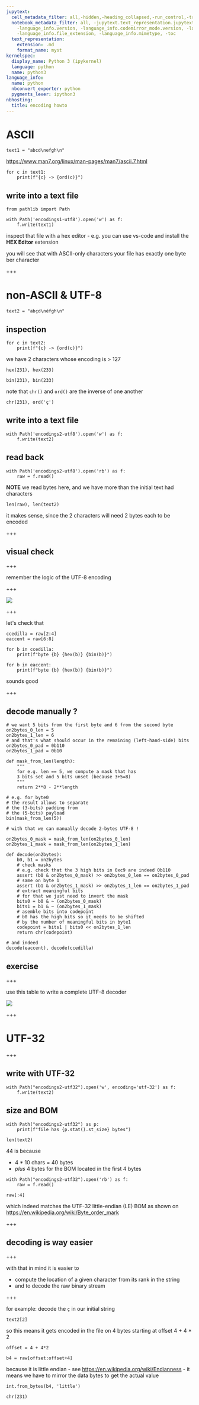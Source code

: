 ```yaml
---
jupytext:
  cell_metadata_filter: all,-hidden,-heading_collapsed,-run_control,-trusted
  notebook_metadata_filter: all, -jupytext.text_representation.jupytext_version, -jupytext.text_representation.format_version,
    -language_info.version, -language_info.codemirror_mode.version, -language_info.codemirror_mode,
    -language_info.file_extension, -language_info.mimetype, -toc
  text_representation:
    extension: .md
    format_name: myst
kernelspec:
  display_name: Python 3 (ipykernel)
  language: python
  name: python3
language_info:
  name: python
  nbconvert_exporter: python
  pygments_lexer: ipython3
nbhosting:
  title: encoding howto
---
```


# ASCII

```{code-cell} ipython3
text1 = "abcd\nefgh\n"
```

<https://www.man7.org/linux/man-pages/man7/ascii.7.html>

```{code-cell} ipython3
for c in text1:
    print(f"{c} -> {ord(c)}")
```

## write into a text file

```{code-cell} ipython3
from pathlib import Path
```

```{code-cell} ipython3
with Path('encodings1-utf8').open('w') as f:
    f.write(text1)
```

inspect that file with a hex editor - e.g. you can use vs-code and install the **HEX Editor** extension

you will see that with ASCII-only characters your file has exactly one byte ber character

+++

# non-ASCII & UTF-8

```{code-cell} ipython3
text2 = "abçd\néfgh\n"
```

## inspection

```{code-cell} ipython3
for c in text2:
    print(f"{c} -> {ord(c)}")
```

we have 2 characters whose encoding is > 127

```{code-cell} ipython3
hex(231), hex(233)
```

```{code-cell} ipython3
bin(231), bin(233)
```

note that `chr()` and `ord()` are the inverse of one another

```{code-cell} ipython3
chr(231), ord('ç')
```

## write into a text file

```{code-cell} ipython3
with Path('encodings2-utf8').open('w') as f:
    f.write(text2)
```

## read back

```{code-cell} ipython3
with Path('encodings2-utf8').open('rb') as f:
    raw = f.read()
```

**NOTE** we read bytes here, and we have more than the initial text had characters

```{code-cell} ipython3
len(raw), len(text2)
```

it makes sense, since the 2 characters will need 2 bytes each to be encoded

+++

## visual check

+++

remember the logic of the UTF-8 encoding

+++

![](../media/unicode-decode-example.png)

+++

let's check that

```{code-cell} ipython3
ccedilla = raw[2:4]
eaccent = raw[6:8]
```

```{code-cell} ipython3
for b in ccedilla:
    print(f"byte {b} {hex(b)} {bin(b)}")
```

```{code-cell} ipython3
for b in eaccent:
    print(f"byte {b} {hex(b)} {bin(b)}")
```

sounds good

+++

## decode manually ?

```{code-cell} ipython3
# we want 5 bits from the first byte and 6 from the second byte
on2bytes_0_len = 5
on2bytes_1_len = 6
# and that's what should occur in the remaining (left-hand-side) bits
on2bytes_0_pad = 0b110
on2bytes_1_pad = 0b10
```

```{code-cell} ipython3
def mask_from_len(length):
    """
    for e.g. len == 5, we compute a mask that has
    3 bits set and 5 bits unset (because 3+5=8)
    """
    return 2**8 - 2**length
```

```{code-cell} ipython3
# e.g. for byte0
# the result allows to separate 
# the (3-bits) padding from 
# the (5-bits) payload
bin(mask_from_len(5))
```

```{code-cell} ipython3
# with that we can manually decode 2-bytes UTF-8 !

on2bytes_0_mask = mask_from_len(on2bytes_0_len)
on2bytes_1_mask = mask_from_len(on2bytes_1_len)

def decode(on2bytes):
    b0, b1 = on2bytes
    # check masks
    # e.g. check that the 3 high bits in 0xc9 are indeed 0b110
    assert (b0 & on2bytes_0_mask) >> on2bytes_0_len == on2bytes_0_pad
    # same on byte 1
    assert (b1 & on2bytes_1_mask) >> on2bytes_1_len == on2bytes_1_pad
    # extract meaningful bits
    # for that we just need to invert the mask
    bits0 = b0 & ~ (on2bytes_0_mask)
    bits1 = b1 & ~ (on2bytes_1_mask)
    # asemble bits into codepoint
    # b0 has the high bits so it needs to be shifted
    # by the number of meaningful bits in byte1
    codepoint = bits1 | bits0 << on2bytes_1_len
    return chr(codepoint)
```

```{code-cell} ipython3
# and indeed 
decode(eaccent), decode(ccedilla)
```

## exercise

+++

use this table to write a complete UTF-8 decoder 

![](../slides/media/unicode-utf8-areas.png)

+++

# UTF-32

+++

## write with UTF-32

```{code-cell} ipython3
with Path("encodings2-utf32").open('w', encoding='utf-32') as f:
    f.write(text2)
```

## size and BOM

```{code-cell} ipython3
with Path("encodings2-utf32") as p:
    print(f"file has {p.stat().st_size} bytes")
```

```{code-cell} ipython3
len(text2)
```

44 is because 

* 4 * 10 chars = 40 bytes
* *plus* 4 bytes for the BOM located in the first 4 bytes

```{code-cell} ipython3
with Path("encodings2-utf32").open('rb') as f:
    raw = f.read()
```

```{code-cell} ipython3
raw[:4]
```

which indeed matches the UTF-32 little-endian (LE) BOM as shown on <https://en.wikipedia.org/wiki/Byte_order_mark>

+++

## decoding is way easier

+++

with that in mind it is easier to

* compute the location of a given character from its rank in the string
* and to decode the raw binary stream

+++

for example: decode the `ç` in our initial string

```{code-cell} ipython3
text2[2]
```

so this means it gets encoded in the file on 4 bytes starting at offset 
4 + 4 * 2

```{code-cell} ipython3
offset = 4 + 4*2

b4 = raw[offset:offset+4]
```

because it is little endian - see <https://en.wikipedia.org/wiki/Endianness> - it means we have to mirror the data bytes to get the actual value

```{code-cell} ipython3
int.from_bytes(b4, 'little')
```

```{code-cell} ipython3
chr(231)
```
